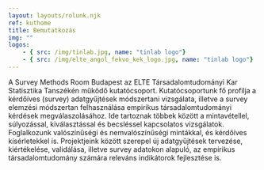 ```yaml
---
layout: layouts/rolunk.njk
ref: kuthome
title: Bemutatkozás
img: ""
logos:
    - { src: /img/tinlab.jpg, name: "tinlab logo"}
    - { src: /img/elte_angol_fekvo_kek_logo.jpg, name: "tinlab logo"}
---
```

A Survey Methods Room Budapest az ELTE Társadalomtudományi Kar Statisztika Tanszékén működő kutatócsoport. Kutatócsoportunk fő profilja a kérdőíves (survey) adatgyűjtések módszertani vizsgálata, illetve a survey elemzési módszertan felhasználása empirikus társadalomtudományi kérdések megválaszolásához. Ide tartoznak többek között a mintavétellel, súlyozással, kiválasztással és becsléssel kapcsolatos vizsgálatok. Foglalkozunk valószínűségi és nemvalószínűségi mintákkal, és kérdőíves kísérletekkel is. Projektjeink között szerepel új adatgyűjtések tervezése, kiértékelése, validálása, illetve survey adatokon alapuló, az empirikus társadalomtudomány számára releváns indikátorok fejlesztése is. 